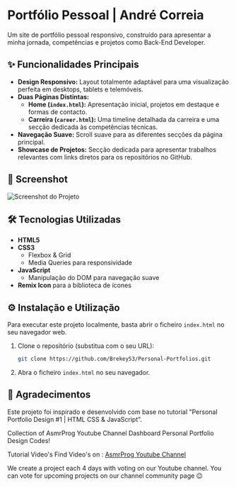 # Portfólio Pessoal | André Correia

Um site de portfólio pessoal responsivo, construído para apresentar a minha jornada, competências e projetos como Back-End Developer.

## ✨ Funcionalidades Principais

*   **Design Responsivo:** Layout totalmente adaptável para uma visualização perfeita em desktops, tablets e telemóveis.
*   **Duas Páginas Distintas:**
    *   **Home (`index.html`):** Apresentação inicial, projetos em destaque e formas de contacto.
    *   **Carreira (`career.html`):** Uma timeline detalhada da carreira e uma secção dedicada às competências técnicas.
*   **Navegação Suave:** Scroll suave para as diferentes secções da página principal.
*   **Showcase de Projetos:** Secção dedicada para apresentar trabalhos relevantes com links diretos para os repositórios no GitHub.

## 📸 Screenshot

![Screenshot do Projeto](screenshot.png)

## 🛠️ Tecnologias Utilizadas

*   **HTML5**
*   **CSS3**
    *   Flexbox & Grid
    *   Media Queries para responsividade
*   **JavaScript**
    *   Manipulação do DOM para navegação suave
*   **Remix Icon** para a biblioteca de ícones

## ⚙️ Instalação e Utilização

Para executar este projeto localmente, basta abrir o ficheiro `index.html` no seu navegador web.

1.  Clone o repositório (substitua com o seu URL):
    ```bash
    git clone https://github.com/Brekey53/Personal-Portfolios.git
    ```
2.  Abra o ficheiro `index.html` no seu navegador.

## 🙏 Agradecimentos

Este projeto foi inspirado e desenvolvido com base no tutorial "Personal Portfolio Design #1 | HTML CSS & JavaScript".

Collection of AsmrProg Youtube Channel Dashboard Personal Portfolio Design Codes!

Tutorial Video's
Find Video's on : [AsmrProg Youtube Channel](https://www.youtube.com/@AsmrProg)

We create a project each 4 days with voting on our Youtube channel. You can vote for upcoming projects on our channel community page 😉
